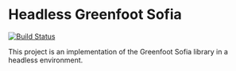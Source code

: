 # Headless Greenfoot Sofia

[![Build Status](https://travis-ci.org/mikesir87/headless-greenfoot-sofia.svg?branch=master)](https://travis-ci.org/mikesir87/headless-greenfoot-sofia)

This project is an implementation of the Greenfoot Sofia library in a headless environment.


